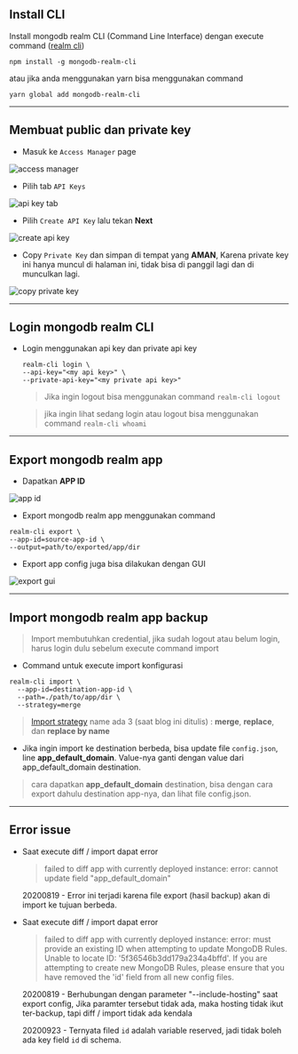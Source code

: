 ## Install CLI
Install mongodb realm CLI (Command Line Interface) dengan execute command ([realm cli])
```
npm install -g mongodb-realm-cli
```

atau jika anda menggunakan yarn bisa menggunakan command
```
yarn global add mongodb-realm-cli
```
---

## Membuat public dan private key

- Masuk ke `Access Manager` page

![access manager]

- Pilih tab `API Keys`

![api key tab]

- Pilih `Create API Key` lalu tekan **Next**

![create api key]

- Copy `Private Key` dan simpan di tempat yang **AMAN**,
  Karena private key ini hanya muncul di halaman ini,
  tidak bisa di panggil lagi dan di munculkan lagi.

![copy private key]

---

## Login mongodb realm CLI

- Login menggunakan api key dan private api key

  ```
  realm-cli login \
  --api-key="<my api key>" \
  --private-api-key="<my private api key>"
  ```

  > Jika ingin logout bisa menggunakan command `realm-cli logout`

  > jika ingin lihat sedang login atau logout bisa menggunakan
  > command `realm-cli whoami`

---

## Export mongodb realm app

- Dapatkan **APP ID**

![app id]

- Export mongodb realm app menggunakan command

```
realm-cli export \
--app-id=source-app-id \
--output=path/to/exported/app/dir
```

- Export app config juga bisa dilakukan dengan GUI

![export gui]

---

## Import mongodb realm app backup

> Import membutuhkan credential, jika sudah logout atau belum login,
> harus login dulu sebelum execute command import

- Command untuk execute import konfigurasi

```
realm-cli import \
  --app-id=destination-app-id \
  --path=./path/to/app/dir \
  --strategy=merge
```

> [Import strategy] name ada 3 (saat blog ini ditulis) :
> **merge**, **replace**, dan **replace by name**

- Jika ingin import ke destination berbeda,
  bisa update file `config.json`, line **app_default_domain**.
  Value-nya ganti dengan value dari app_default_domain destination.

> cara dapatkan **app_default_domain** destination, bisa dengan
> cara export dahulu destination app-nya,
> dan lihat file config.json.

---

## Error issue

- Saat execute diff / import dapat error

  > failed to diff app with currently deployed instance: error: cannot update field "app_default_domain"

  20200819 - Error ini terjadi karena file export (hasil backup) akan
  di import ke tujuan berbeda.

- Saat execute diff / import dapat error

  > failed to diff app with currently deployed instance: error: must provide an existing ID when attempting to update MongoDB Rules. Unable to locate ID: '5f36546b3dd179a234a4bffd'. If you are attempting to create new MongoDB Rules, please ensure that you have removed the 'id' field from all new config files.

  20200819 - Berhubungan dengan parameter "--include-hosting" saat export config,
  Jika paramter tersebut tidak ada, maka hosting tidak ikut ter-backup, tapi diff / import tidak ada kendala
  
  20200923 - Ternyata filed `id` adalah variable reserved, jadi tidak boleh ada key field `id` di schema.

[realm cli]: https://docs.mongodb.com/realm/deploy/realm-cli-reference/
[access manager]: https://ik.imagekit.io/juncyboy/backup_restore_mongodb_realm_1_VzXjumvWYID.jpg
[api key tab]: https://ik.imagekit.io/juncyboy/thegdads/backup-restore-mongodb-realm-2_JCUmBvP8O.png
[create api key]: https://ik.imagekit.io/juncyboy/thegdads/backup-restore-mongodb-realm-3_a4dFk9ahz4.png
[copy private key]: https://ik.imagekit.io/juncyboy/thegdads/backup-restore-mongodb-realm-4_wxqVWR9nEbB.png
[app id]: https://ik.imagekit.io/juncyboy/thegdads/backup-restore-mongodb-realm-5_o7xBOIZJAHV.png
[import strategy]: https://docs.mongodb.com/realm/deploy/realm-cli-reference/#realm-import-strategies
[export gui]: https://ik.imagekit.io/juncyboy/thegdads/backup-restore-mongodb-realm-6_dZu-g2LLI.png
